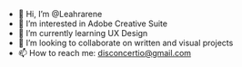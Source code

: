- 👋 Hi, I’m @Leahrarene
- 👀 I’m interested in Adobe Creative Suite
- 🌱 I’m currently learning UX Design
- 💞️ I’m looking to collaborate on written and visual projects
- 📫 How to reach me: disconcertio@gmail.com

<!---
Leahrarene/Leahrarene is a ✨ special ✨ repository because its `README.md` (this file) appears on your GitHub profile.
You can click the Preview link to take a look at your changes.
--->
